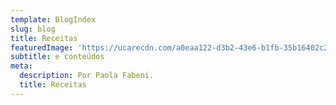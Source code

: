 ```yaml
---
template: BlogIndex
slug: blog
title: Receitas
featuredImage: 'https://ucarecdn.com/a0eaa122-d3b2-43e6-b1fb-35b16402c29e/'
subtitle: e conteúdos
meta:
  description: Por Paola Fabeni.
  title: Receitas
---
```


